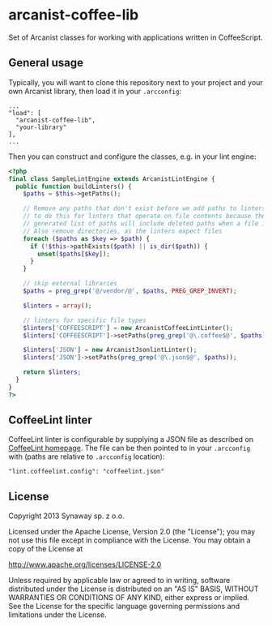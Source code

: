 arcanist-coffee-lib
===================

Set of Arcanist classes for working with applications written in CoffeeScript.

## General usage

Typically, you will want to clone this repository next to your project and your
own Arcanist library, then load it in your `.arcconfig`:

```
...
"load": [
  "arcanist-coffee-lib",
  "your-library"
],
...
```

Then you can construct and configure the classes, e.g. in your lint engine:

```php
<?php
final class SampleLintEngine extends ArcanistLintEngine {
  public function buildLinters() {
    $paths = $this->getPaths();

    // Remove any paths that don't exist before we add paths to linters. We want
    // to do this for linters that operate on file contents because the
    // generated list of paths will include deleted paths when a file is removed.
    // Also remove directories, as the linters expect files
    foreach ($paths as $key => $path) {
      if (!$this->pathExists($path) || is_dir($path)) {
        unset($paths[$key]);
      }
    }

    // skip external libraries
    $paths = preg_grep('@/vendor/@', $paths, PREG_GREP_INVERT);

    $linters = array();

    // linters for specific file types
    $linters['COFFEESCRIPT'] = new ArcanistCoffeeLintLinter();
    $linters['COFFEESCRIPT']->setPaths(preg_grep('@\.coffee$@', $paths));

    $linters['JSON'] = new ArcanistJsonlintLinter();
    $linters['JSON']->setPaths(preg_grep('@\.json$@', $paths));

    return $linters;
  }
}
?>
```

## CoffeeLint linter

CoffeeLint linter is configurable by supplying a JSON file as described on
[CoffeeLint homepage](http://www.coffeelint.org/). The file can be then pointed
to in your `.arcconfig` with (paths are relative to `.arcconfig` location):

```
"lint.coffeelint.config": "coffeelint.json"
```

## License

Copyright 2013 Synaway sp. z o.o.

Licensed under the Apache License, Version 2.0 (the "License");
you may not use this file except in compliance with the License.
You may obtain a copy of the License at

http://www.apache.org/licenses/LICENSE-2.0

Unless required by applicable law or agreed to in writing, software
distributed under the License is distributed on an "AS IS" BASIS,
WITHOUT WARRANTIES OR CONDITIONS OF ANY KIND, either express or implied.
See the License for the specific language governing permissions and
limitations under the License.
